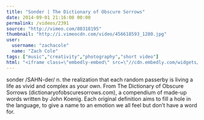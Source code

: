 ```yaml
---
title: "Sonder | The Dictionary of Obscure Sorrows"
date: 2014-09-01 21:16:08 00:00
permalink: /videos/2391
source: "http://vimeo.com/80318195"
thumbnail: "http://i.vimeocdn.com/video/456618593_1280.jpg"
user:
  username: "zachacole"
  name: "Zach Cole"
tags: ["music","creativity","photography","short video"]
html: "<iframe class=\"embedly-embed\" src=\"//cdn.embedly.com/widgets/media.html?src=http%3A%2F%2Fplayer.vimeo.com%2Fvideo%2F80318195&wmode=transparent&src_secure=1&url=http%3A%2F%2Fvimeo.com%2F80318195&image=http%3A%2F%2Fi.vimeocdn.com%2Fvideo%2F456618593_1280.jpg&key=daaebf4d9cdd46779200162d0ca86e20&type=text%2Fhtml&schema=vimeo\" width=\"1920\" height=\"1080\" scrolling=\"no\" frameborder=\"0\" allowfullscreen></iframe>"
---
```


sonder /SAHN-der/
n. the realization that each random passerby is living a life as vivid and complex as your own.
From The Dictionary of Obscure Sorrows (dictionaryofobscuresorrows.com), a compendium of made-up words written by John Koenig. Each original definition aims to fill a hole in the language, to give a name to an emotion we all feel but don’t have a word for.